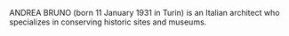 ANDREA BRUNO (born 11 January 1931 in Turin) is an Italian architect who specializes in conserving historic sites and museums.
